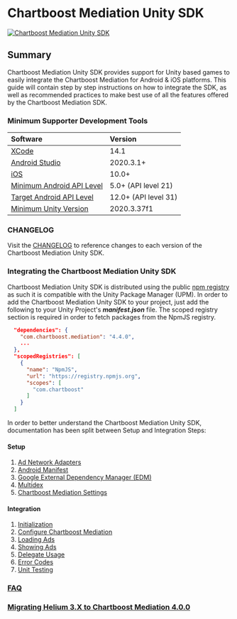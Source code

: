 # Chartboost Mediation Unity SDK

[![Chartboost Mediation Unity SDK](https://github.com/ChartBoost/helium-unity-sdk/actions/workflows/status.yml/badge.svg?branch=develop)](https://github.com/ChartBoost/helium-unity-sdk/actions/workflows/status.yml)

## Summary

Chartboost Mediation Unity SDK provides support for Unity based games to easily integrate the Chartboost Mediation for Android & iOS platforms. This guide will contain step by step instructions on how to integrate the SDK, as well as recommended practices to make best use of all the features offered by the Chartboost Mediation SDK.

### Minimum Supporter Development Tools

| Software                                                              | Version              |
| :---                                                                  |:---------------------|
| [XCode](https://developer.apple.com/xcode/)                           | 14.1                 |
| [Android Studio](https://developer.android.com/studio)                | 2020.3.1+            |
| [iOS](https://www.apple.com/ios)                                      | 10.0+                |
| [Minimum Android API Level](https://developer.android.com/studio/releases/platforms#5.0) | 5.0+ (API level 21)  |
| [Target Android API Level](https://developer.android.com/studio/releases/platforms#12) | 12.0+ (API level 31) |
| [Minimum Unity Version](https://unity.com/releases/editor/whats-new/2020.3.27) | 2020.3.37f1 |

### CHANGELOG
Visit the [CHANGELOG](com.chartboost.mediation/CHANGELOG.md) to reference changes to each version of the Chartboost Mediation Unity SDK.

### Integrating the Chartboost Mediation Unity SDK

Chartboost Mediation Unity SDK is distributed using the public [npm registry](https://www.npmjs.com/search?q=com.chartboost.mediation) as such it is compatible with the Unity Package Manager (UPM). In order to add the Chartboost Mediation Unity SDK to your project, just add the following to your Unity Project's ***manifest.json*** file. The scoped registry section is required in order to fetch packages from the NpmJS registry.

```json
  "dependencies": {
    "com.chartboost.mediation": "4.4.0",
    ...
  },
  "scopedRegistries": [
    {
      "name": "NpmJS",
      "url": "https://registry.npmjs.org",
      "scopes": [
        "com.chartboost"
      ]
    }
  ]
```

In order to better understand the Chartboost Mediation Unity SDK, documentation has been split between Setup and Integration Steps:

#### Setup
1. [Ad Network Adapters](com.chartboost.mediation/Documentation/setup/ad-adapters.md)
2. [Android Manifest](com.chartboost.mediation/Documentation/setup/androidmanifest.md)
3. [Google External Dependency Manager (EDM)](com.chartboost.mediation/Documentation/setup/edm.md)
4. [Multidex](com.chartboost.mediation/Documentation/setup/multidex.md)
6. [Chartboost Mediation Settings](com.chartboost.mediation/Documentation/setup/settings.md)

#### Integration

1. [Initialization](com.chartboost.mediation/Documentation/integration/initialization.md)
2. [Configure Chartboost Mediation](com.chartboost.mediation/Documentation/integration/configure.md)
3. [Loading Ads](com.chartboost.mediation/Documentation/integration/loading-ads.md)
4. [Showing Ads](com.chartboost.mediation/Documentation/integration/showing-ads.md)
5. [Delegate Usage](com.chartboost.mediation/Documentation/integration/delegate-usage.md)
6. [Error Codes](com.chartboost.mediation/Documentation/integration/error-codes.md)
7. [Unit Testing](com.chartboost.mediation/Documentation/integration/unit-testing.md)

### [FAQ](com.chartboost.mediation/Documentation/faq.md)

### [Migrating Helium 3.X to Chartboost Mediation 4.0.0](com.chartboost.mediation/Documentation/integration/helium-to-chartboost-mediation.md)

